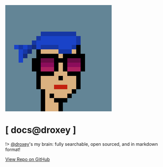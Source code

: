 <!-- DOCTOC SKIP -->

![logo](_media/droxey-blue.png)

# [ docs@droxey ]

!> [@droxey](https://droxey.com ':target=_blank')'s my brain: fully searchable, open sourced, and in markdown format!

[View Repo on GitHub](https://github.com/droxey/docs/ ':target=_blank')
